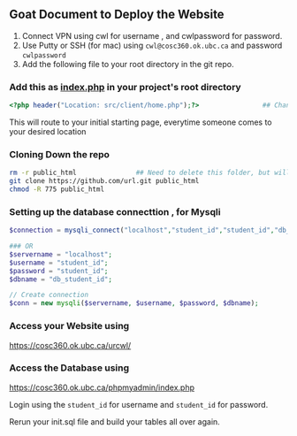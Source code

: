 ## Goat Document to Deploy the Website

1. Connect VPN using cwl for username , and cwlpassword for password.
2. Use Putty or SSH (for mac) using ```cwl@cosc360.ok.ubc.ca```  and password ```cwlpassword```
3. Add the following file to your root directory in the git repo.

### Add this as <u>index.php</u> in your project's root directory

```php
<?php header("Location: src/client/home.php");?>				## Change this to landing page
```

This will route to your initial starting page, everytime someone comes to your desired location

### Cloning Down the repo

```bash
rm -r public_html				## Need to delete this folder, but will clone repo as public_html
git clone https://github.com/url.git public_html
chmod -R 775 public_html
```

### Setting up the database connecttion , for Mysqli

```php
$connection = mysqli_connect("localhost","student_id","student_id","db_studentid");

### OR
$servername = "localhost"; 
$username = "student_id";
$password = "student_id"; 
$dbname = "db_student_id"; 

// Create connection
$conn = new mysqli($servername, $username, $password, $dbname);
```

### Access your Website using

https://cosc360.ok.ubc.ca/urcwl/

### Access the Database using

https://cosc360.ok.ubc.ca/phpmyadmin/index.php

Login using the ```student_id``` for username and ```student_id``` for password.

Rerun your init.sql file and build your tables all over again.

